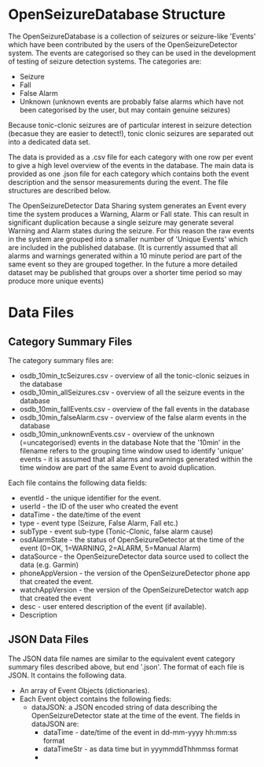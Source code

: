 OpenSeizureDatabase Structure
=============================

The OpenSeizureDatabase is a collection of seizures or seizure-like 'Events' which have been contributed by the users of the OpenSeizureDetector system.
The events are categorised so they can be used in the development of testing of seizure detection systems.   The categories are:
  * Seizure
  * Fall
  * False Alarm
  * Unknown (unknown events are probably false alarms which have not been categorised by the user, but may contain genuine seizures)

Because tonic-clonic seizures are of particular interest in seizure detection (becasue they are easier to detect!), tonic clonic seizures are separated out into a dedicated data set.

The data is provided as a .csv file for each category with one row per event to give a high level overview of the events in the database.    The main data is provided as one .json file for each category which contains both the event description and the sensor measurements during the event.  The file structures are described below.

The OpenSeizureDetector Data Sharing system generates an Event every time the system produces a Warning, Alarm or Fall state.   This can result in significant duplication because a single seizure may generate several Warning and Alarm states during the seizure.  For this reason the raw events in the system are grouped into a smaller number of 'Unique Events' which are included in the published database.   (It is currently assumed that all alarms and warnings generated within a 10 minute period are part of the same event so they are grouped together.   In the future a more detailed dataset may be published that groups over a shorter time period so may produce more unique events)

Data Files
==========
Category Summary Files
----------------------
The category summary files are:
  * osdb_10min_tcSeizures.csv - overview of all the tonic-clonic seizues in the database
  * osdb_10min_allSeizures.csv - overview of all the seizure events in the database
  * osdb_10min_fallEvents.csv - overview of the fall events in the database
  * osdb_10min_falseAlarm.csv - overview of the false alarm events in the database
  * osdb_10min_unknownEvents.csv - overview of the unknown (=uncategorised) events in the database
Note that the '10min' in the filename refers to the grouping time window used to identify 'unique' events - it is assumed that all alarms and warnings generated within the time window are part of the same Event to avoid duplication.

Each file contains the following data fields:
  * eventId - the unique identifier for the event.
  * userId - the ID of the user who created the event
  * dataTime - the date/time of the event
  * type - event type (Seizure, False Alarm, Fall etc.)
  * subType - event sub-type (Tonic-Clonic, false alarm cause)
  * osdAlarmState - the status of OpenSeizureDetector at the time of the event (0=OK, 1=WARNING, 2=ALARM, 5=Manual Alarm)
  * dataSource - the OpenSeizureDetector data source used to collect the data (e.g. Garmin)
  * phoneAppVersion - the version of the OpenSeizureDetector phone app that created the event.
  * watchAppVersion - the version of the OpenSeizureDetector watch app that created the event
  * desc - user entered description of the event (if available).
  * Description

JSON Data Files
---------------
The JSON data file names are similar to the equivalent event category summary files described above, but end '.json'.
The format of each file is JSON.  It contains the following data.
  * An array of Event Objects (dictionaries).
  * Each Event object contains the following fieds:
      * dataJSON:  a JSON encoded string of data describing the OpenSeizureDetector state at the time of the event.   The fields in dataJSON are:
        *  dataTime - date/time of the event in dd-mm-yyyy hh:mm:ss format
        *  dataTimeStr - as data time but in yyymmddThhmmss format 
        *  
